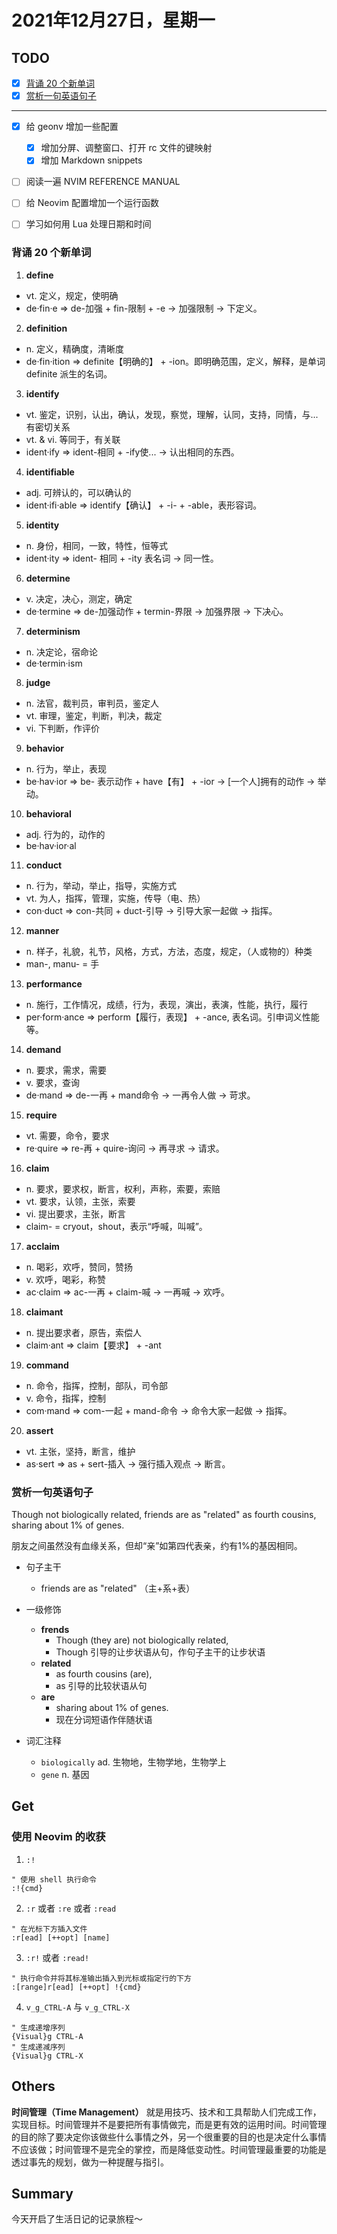 # 2021年12月27日，星期一
## TODO

- [x] [背诵 20 个新单词](#背诵-20-个新单词)
- [x] [赏析一句英语句子](#赏析一句英语句子)
--------
- [x] 给 geonv 增加一些配置
  - [x] 增加分屏、调整窗口、打开 rc 文件的键映射
  - [x] 增加 Markdown snippets
- [ ] 阅读一遍 NVIM REFERENCE MANUAL
- [ ] 给 Neovim 配置增加一个运行函数
- [ ] 学习如何用 Lua 处理日期和时间


### 背诵 20 个新单词

1. **define**
  - vt. 定义，规定，使明确
  - de·fin·e => de-加强 + fin-限制 + -e → 加强限制 → 下定义。

2. **definition**
  - n. 定义，精确度，清晰度
  - de·fin·ition => definite【明确的】 + -ion。即明确范围，定义，解释，是单词 definite 派生的名词。

3. **identify**
  - vt. 鉴定，识别，认出，确认，发现，察觉，理解，认同，支持，同情，与...有密切关系
  - vt. & vi. 等同于，有关联
  - ident·ify => ident-相同 + -ify使... → 认出相同的东西。

4. **identifiable**
  - adj. 可辨认的，可以确认的
  - ident·ifi·able => identify【确认】 + -i- + -able，表形容词。

5. **identity**
  - n. 身份，相同，一致，特性，恒等式
  - ident·ity => ident- 相同 + -ity 表名词 → 同一性。

6. **determine**
  - v. 决定，决心，测定，确定
  - de·termine => de-加强动作 + termin-界限 → 加强界限 → 下决心。

7. **determinism**
  - n. 决定论，宿命论
  - de·termin·ism

8. **judge**
  - n. 法官，裁判员，审判员，鉴定人
  - vt. 审理，鉴定，判断，判决，裁定
  - vi. 下判断，作评价

9. **behavior**
  - n. 行为，举止，表现
  - be·hav·ior => be- 表示动作 + have【有】 + -ior → [一个人]拥有的动作 → 举动。

10. **behavioral**
  - adj. 行为的，动作的
  - be·hav·ior·al

11. **conduct**
  - n. 行为，举动，举止，指导，实施方式
  - vt. 为人，指挥，管理，实施，传导（电、热）
  - con·duct => con-共同 + duct-引导 → 引导大家一起做 → 指挥。

12. **manner**
  - n. 样子，礼貌，礼节，风格，方式，方法，态度，规定，（人或物的）种类
  - man-, manu- = 手

13. **performance**
  - n. 施行，工作情况，成绩，行为，表现，演出，表演，性能，执行，履行
  - per·form·ance => perform【履行，表现】 + -ance, 表名词。引申词义性能等。

14. **demand**
  - n. 要求，需求，需要
  - v. 要求，查询
  - de·mand => de-一再 + mand命令 → 一再令人做 → 苛求。

15. **require**
  - vt. 需要，命令，要求
  - re·quire => re-再 + quire-询问 → 再寻求 → 请求。

16. **claim**
  - n. 要求，要求权，断言，权利，声称，索要，索赔
  - vt. 要求，认领，主张，索要
  - vi. 提出要求，主张，断言
  - claim- = cryout，shout，表示“呼喊，叫喊”。

17. **acclaim**
  - n. 喝彩，欢呼，赞同，赞扬
  - v. 欢呼，喝彩，称赞
  - ac·claim => ac-一再 + claim-喊 → 一再喊 → 欢呼。

18. **claimant**
  - n. 提出要求者，原告，索偿人
  - claim·ant => claim【要求】 + -ant

19. **command**
  - n. 命令，指挥，控制，部队，司令部
  - v. 命令，指挥，控制
  - com·mand => com-一起 + mand-命令 → 命令大家一起做 → 指挥。

20. **assert**
  - vt. 主张，坚持，断言，维护
  - as·sert => as + sert-插入 → 强行插入观点 → 断言。


### 赏析一句英语句子

Though not biologically related, friends are as "related" as fourth cousins, sharing about 1% of genes.

朋友之间虽然没有血缘关系，但却“亲”如第四代表亲，约有1%的基因相同。

- 句子主干
  - friends are as "related" （主+系+表）

- 一级修饰
  - **frends**
    - Though (they are) not biologically related,
    - Though 引导的让步状语从句，作句子主干的让步状语
  - **related**
    - as fourth cousins (are),
    - as 引导的比较状语从句
  - **are**
    - sharing about 1% of genes.
    - 现在分词短语作伴随状语

- 词汇注释
  - `biologically` ad. 生物地，生物学地，生物学上
  - `gene` n. 基因


## Get
### 使用 Neovim 的收获

1. `:!`
  ```vim
  " 使用 shell 执行命令
  :!{cmd}
  ```

2. `:r` 或者 `:re` 或者 `:read`
  ```vim
  " 在光标下方插入文件
  :r[ead] [++opt] [name]
  ```
  
3. `:r!` 或者 `:read!`
  ```vim
  " 执行命令并将其标准输出插入到光标或指定行的下方
  :[range]r[ead] [++opt] !{cmd}
  ```

4. `v_g_CTRL-A` 与 `v_g_CTRL-X`
  ```vim
  " 生成递增序列
  {Visual}g CTRL-A
  " 生成递减序列
  {Visual}g CTRL-X
  ```


## Others

**时间管理（Time Management）** 就是用技巧、技术和工具帮助人们完成工作，实现目标。时间管理并不是要把所有事情做完，而是更有效的运用时间。时间管理的目的除了要决定你该做些什么事情之外，另一个很重要的目的也是决定什么事情不应该做；时间管理不是完全的掌控，而是降低变动性。时间管理最重要的功能是透过事先的规划，做为一种提醒与指引。


## Summary

今天开启了生活日记的记录旅程～
